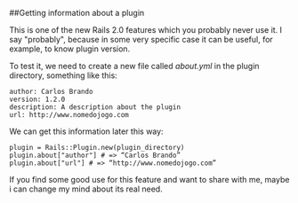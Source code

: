 ##Getting information about a plugin

This is one of the new Rails 2.0 features which you probably never use it. I say "probably", because in some very specific case it can be useful, for example, to know plugin version.

To test it, we need to create a new file called *about.yml* in the plugin directory, something like this:

	author: Carlos Brando
	version: 1.2.0
	description: A description about the plugin
	url: http://www.nomedojogo.com

We can get this information later this way:

	plugin = Rails::Plugin.new(plugin_directory)
	plugin.about["author"] # => “Carlos Brando”
	plugin.about["url"] # => “http://www.nomedojogo.com”

If you find some good use for this feature and want to share with me, maybe i can change my mind about its real need.
